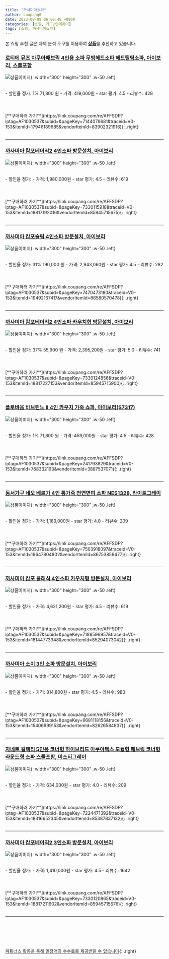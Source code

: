 ```yaml
---
title: "까사미아쇼파"
author: coupang6
date: 2023-09-09 06:08:48 +0800
categories: [쇼핑, 가구/인테리어]
tags: [쇼핑, 까사미아쇼파]
---
```


본 쇼핑 추천 글은 자체 분석 도구를 이용하여 [**상품**](https://link.coupang.com/a/bao1ui)을 추천하고 있습니다.

### [로티에 뮤즈 아쿠아패브릭 4인용 소파 무빙헤드소파 헤드틸팅소파, 아이보리, 스툴포함](https://link.coupang.com/re/AFFSDP?lptag=AF1030537&subid=&pageKey=7144079681&traceid=V0-153&itemId=17946189685&vendorItemId=83902321916)

![상품이미지](https://thumbnail9.coupangcdn.com/thumbnails/remote/230x230ex/image/vendor_inventory/997a/09d844716c246172e2de3014cdedb58e2a3b804494c812592fb59b155f1f.jpg){: width="300" height="300" .w-50 .left}


<br>
- 할인율 정가: 1%  71,800   원
- 가격: 419,000원
- star 평가: 4.5
- 리뷰수: 428
<br>
<br>
<br>
<br>
[**구매하러 가기**](https://link.coupang.com/re/AFFSDP?lptag=AF1030537&subid=&pageKey=7144079681&traceid=V0-153&itemId=17946189685&vendorItemId=83902321916){: .right}
<br>
<br>

---

### [까사미아 캄포베이직2 4인소파 방문설치, 아이보리](https://link.coupang.com/re/AFFSDP?lptag=AF1030537&subid=&pageKey=7330115918&traceid=V0-153&itemId=18817192016&vendorItemId=85945715675)

![상품이미지](https://thumbnail7.coupangcdn.com/thumbnails/remote/230x230ex/image/retail/images/46019322867769-5c7fa081-6eed-4d59-b60e-774482b78da5.jpg){: width="300" height="300" .w-50 .left}


<br>
- 할인율 정가: 
- 가격: 1,980,000원
- star 평가: 4.5
- 리뷰수: 619
<br>
<br>
<br>
<br>
[**구매하러 가기**](https://link.coupang.com/re/AFFSDP?lptag=AF1030537&subid=&pageKey=7330115918&traceid=V0-153&itemId=18817192016&vendorItemId=85945715675){: .right}
<br>
<br>

---

### [까사미아 캄포슬림 4인소파 방문설치, 아이보리](https://link.coupang.com/re/AFFSDP?lptag=AF1030537&subid=&pageKey=7470473180&traceid=V0-153&itemId=19492167417&vendorItemId=86580570478)

![상품이미지](https://thumbnail9.coupangcdn.com/thumbnails/remote/230x230ex/image/retail/images/4433240415942607-0abd5d2c-511d-4272-8263-1f806d0f7c52.jpg){: width="300" height="300" .w-50 .left}


<br>
- 할인율 정가: 31%  190,000   원
- 가격: 2,943,060원
- star 평가: 4.5
- 리뷰수: 282
<br>
<br>
<br>
<br>
[**구매하러 가기**](https://link.coupang.com/re/AFFSDP?lptag=AF1030537&subid=&pageKey=7470473180&traceid=V0-153&itemId=19492167417&vendorItemId=86580570478){: .right}
<br>
<br>

---

### [까사미아 캄포베이직2 4인소파 카우치형 방문설치, 아이보리](https://link.coupang.com/re/AFFSDP?lptag=AF1030537&subid=&pageKey=7330124856&traceid=V0-153&itemId=18817227153&vendorItemId=85945715900)

![상품이미지](https://thumbnail10.coupangcdn.com/thumbnails/remote/230x230ex/image/retail/images/46179918998819-074c6f2b-1ea0-415e-a3bb-6568fc15974f.jpg){: width="300" height="300" .w-50 .left}


<br>
- 할인율 정가: 37%  55,900   원
- 가격: 2,395,200원
- star 평가: 5.0
- 리뷰수: 741
<br>
<br>
<br>
<br>
[**구매하러 가기**](https://link.coupang.com/re/AFFSDP?lptag=AF1030537&subid=&pageKey=7330124856&traceid=V0-153&itemId=18817227153&vendorItemId=85945715900){: .right}
<br>
<br>

---

### [플로바움 바브린노 II 4인 카우치 가죽 쇼파, 아이보리(S7317)](https://link.coupang.com/re/AFFSDP?lptag=AF1030537&subid=&pageKey=241793829&traceid=V0-153&itemId=768332193&vendorItemId=3887537071)

![상품이미지](https://thumbnail9.coupangcdn.com/thumbnails/remote/230x230ex/image/vendor_inventory/5dd7/a0c46a6a69a732661fac5f6aacafeeb469e1185c5fef9241183f5629c637.jpg){: width="300" height="300" .w-50 .left}


<br>
- 할인율 정가: 1%  71,800   원
- 가격: 459,000원
- star 평가: 4.5
- 리뷰수: 428
<br>
<br>
<br>
<br>
[**구매하러 가기**](https://link.coupang.com/re/AFFSDP?lptag=AF1030537&subid=&pageKey=241793829&traceid=V0-153&itemId=768332193&vendorItemId=3887537071){: .right}
<br>
<br>

---

### [동서가구 네오 베르가 4인 통가죽 천연면피 소파 NES1328, 라이트그레이](https://link.coupang.com/re/AFFSDP?lptag=AF1030537&subid=&pageKey=7503918097&traceid=V0-153&itemId=19647804802&vendorItemId=86753859477)

![상품이미지](https://thumbnail10.coupangcdn.com/thumbnails/remote/230x230ex/image/vendor_inventory/ff1a/7610f4b1b5e24c9f12acca61b7ee7935a9c23442ec14472c8a173eac4946.jpg){: width="300" height="300" .w-50 .left}


<br>
- 할인율 정가: 
- 가격: 1,189,000원
- star 평가: 4.0
- 리뷰수: 209
<br>
<br>
<br>
<br>
[**구매하러 가기**](https://link.coupang.com/re/AFFSDP?lptag=AF1030537&subid=&pageKey=7503918097&traceid=V0-153&itemId=19647804802&vendorItemId=86753859477){: .right}
<br>
<br>

---

### [까사미아 캄포 클래식 4인소파 카우치형 방문설치, 아이보리](https://link.coupang.com/re/AFFSDP?lptag=AF1030537&subid=&pageKey=7188596957&traceid=V0-153&itemId=18144773348&vendorItemId=85294073042)

![상품이미지](https://thumbnail7.coupangcdn.com/thumbnails/remote/230x230ex/image/retail/images/2968547830304271-f3e624d4-9c66-4f64-a2a4-f5eda6feb5a5.jpg){: width="300" height="300" .w-50 .left}


<br>
- 할인율 정가: 
- 가격: 4,621,200원
- star 평가: 4.5
- 리뷰수: 619
<br>
<br>
<br>
<br>
[**구매하러 가기**](https://link.coupang.com/re/AFFSDP?lptag=AF1030537&subid=&pageKey=7188596957&traceid=V0-153&itemId=18144773348&vendorItemId=85294073042){: .right}
<br>
<br>

---

### [까사미아 소이 3인 소파 방문설치, 아이보리](https://link.coupang.com/re/AFFSDP?lptag=AF1030537&subid=&pageKey=6681118156&traceid=V0-153&itemId=15406699153&vendorItemId=82626584837)

![상품이미지](https://thumbnail6.coupangcdn.com/thumbnails/remote/230x230ex/image/retail/images/8500567428187409-48337b98-b936-4896-a83b-412e6938365e.jpg){: width="300" height="300" .w-50 .left}


<br>
- 할인율 정가: 
- 가격: 814,800원
- star 평가: 4.5
- 리뷰수: 983
<br>
<br>
<br>
<br>
[**구매하러 가기**](https://link.coupang.com/re/AFFSDP?lptag=AF1030537&subid=&pageKey=6681118156&traceid=V0-153&itemId=15406699153&vendorItemId=82626584837){: .right}
<br>
<br>

---

### [자네트 컬렉티 5인용 코너형 하이브리드 아쿠아텍스 모듈형 패브릭 코너형 라운드형 소파 스툴포함, 미스티그레이](https://link.coupang.com/re/AFFSDP?lptag=AF1030537&subid=&pageKey=7224471392&traceid=V0-153&itemId=18316652345&vendorItemId=85387837132)

![상품이미지](https://thumbnail9.coupangcdn.com/thumbnails/remote/230x230ex/image/vendor_inventory/04a6/d2ab87f0517dbbcdde313dfc77b10881f7a516493cf1012d9d429af20ffc.jpg){: width="300" height="300" .w-50 .left}


<br>
- 할인율 정가: 
- 가격: 634,000원
- star 평가: 4.0
- 리뷰수: 209
<br>
<br>
<br>
<br>
[**구매하러 가기**](https://link.coupang.com/re/AFFSDP?lptag=AF1030537&subid=&pageKey=7224471392&traceid=V0-153&itemId=18316652345&vendorItemId=85387837132){: .right}
<br>
<br>

---

### [까사미아 캄포베이직2 3인소파 방문설치, 아이보리](https://link.coupang.com/re/AFFSDP?lptag=AF1030537&subid=&pageKey=7330120865&traceid=V0-153&itemId=18817211602&vendorItemId=85945715676)

![상품이미지](https://thumbnail10.coupangcdn.com/thumbnails/remote/230x230ex/image/retail/images/115205378168080-cd4a66f2-3b2b-4ca3-a6c4-720cd87334f2.jpg){: width="300" height="300" .w-50 .left}


<br>
- 할인율 정가: 
- 가격: 1,410,000원
- star 평가: 4.5
- 리뷰수: 1642
<br>
<br>
<br>
<br>
[**구매하러 가기**](https://link.coupang.com/re/AFFSDP?lptag=AF1030537&subid=&pageKey=7330120865&traceid=V0-153&itemId=18817211602&vendorItemId=85945715676){: .right}
<br>
<br>

---
<br><br><br><br><br> [파트너스 활동을 통해 일정액의 수수료를 제공받을 수 있습니다](https://link.coupang.com/a/bao1ui){: .right}
